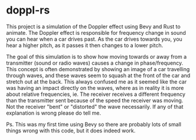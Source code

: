 # doppl-rs

This project is a simulation of the Doppler effect using Bevy and Rust to
animate. The Doppler effect is responsible for frequency change in sound you
can hear when a car drives past. As the car drives towards you, you hear a
higher pitch, as it passes it then changes to a lower pitch.

The goal of this simulation is to show how moving towards or away from a
transmitter (sound or radio waves) causes a change in phase/frequency. This
concept is often demonstrated by showing an image of a car travelling through
waves, and these waves seem to squash at the front of the car and stretch out
at the back. This always confused me as it seemed like the car was having an
impact directly on the waves, where as in reality it is more about relative
frequencies, ie. The receiver receives a different frequency than the
transmitter sent because of the speed the receiver was moving. Not the receiver
"bent" or "distorted" the wave necessarily. If any of that explanation is wrong
please do tell me.

Ps. This was my first time using Bevy so there are probably lots of small things
wrong with this code, but it does indeed work.

